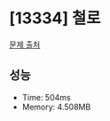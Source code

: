 # [13334] 철로

[문제 출처](https://www.acmicpc.net/problem/13334)

## 성능

- Time: 504ms
- Memory: 4.508MB